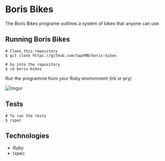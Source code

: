 # Boris Bikes #

The Boris Bikes programe outlines a system of bikes that anyone can use.

## Running Boris Bikes

```
# Clone this repository
$ git clone https://github.com/SaphMB/boris-bikes
```
```
# Go into the repository
$ cd boris-bikes
```

Run the programme from your Ruby environment (irb or pry)

![Imgur](https://i.imgur.com/yc8Uvh9.png)

## Tests

```
# To run the tests
$ rspec
```

## Technologies

* Ruby
* rspec
